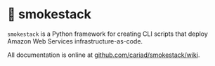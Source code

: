 # 👋 smokestack

`smokestack` is a Python framework for creating CLI scripts that deploy Amazon Web Services infrastructure-as-code.

All documentation is online at [github.com/cariad/smokestack/wiki](https://github.com/cariad/smokestack/wiki).
